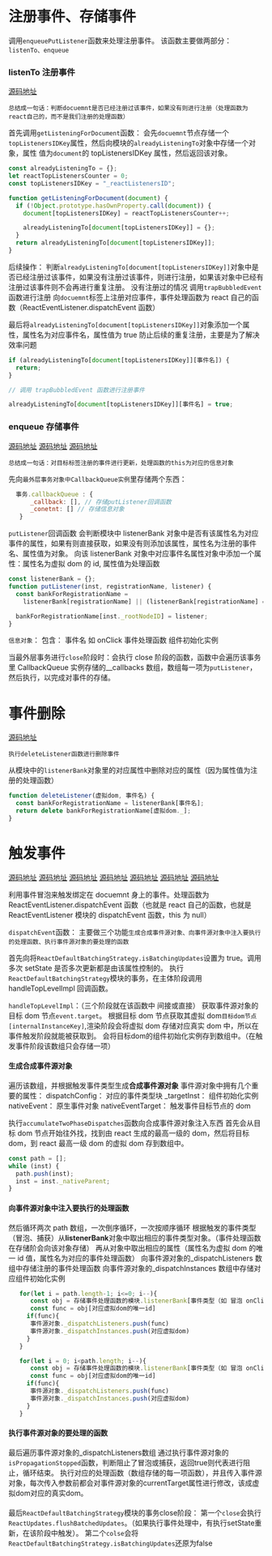 # 注册事件、存储事件

调用`enqueuePutListener`函数来处理注册事件。
该函数主要做两部分：`listenTo、enqueue`

### listenTo 注册事件
[源码地址](https://github.com/Myliu0401/reactV15-/blob/main/src/renderers/dom/client/ReactBrowserEventEmitter.js)

`总结成一句话：判断docuemnt是否已经注册过该事件，如果没有则进行注册（处理函数为react自己的，而不是我们注册的处理函数）`

首先调用`getListeningForDocument`函数：
会先`docuemnt`节点存储一个`topListenersIDKey`属性，然后向模块的`alreadyListeningTo`对象中存储一个对象，属性 值为`document`的 topListenersIDKey 属性，然后返回该对象。

```js
const alreadyListeningTo = {};
let reactTopListenersCounter = 0;
const topListenersIDKey = "_reactListenersID";

function getListeningForDocument(document) {
  if (!Object.prototype.hasOwnProperty.call(document)) {
    document[topListenersIDKey] = reactTopListenersCounter++;

    alreadyListeningTo[document[topListenersIDKey]] = {};
  }
  return alreadyListeningTo[document[topListenersIDKey]];
}
```

后续操作：
判断`alreadyListeningTo[document[topListenersIDKey]]`对象中是否已经注册过该事件，如果没有注册过该事件，则进行注册，如果该对象中已经有注册过该事件则不会再进行重复注册。
没有注册过的情况
调用`trapBubbledEvent`函数进行注册
向`docuemnt`标签上注册对应事件，事件处理函数为 react 自己的函数（ReactEventListener.dispatchEvent 函数）

最后将`alreadyListeningTo[document[topListenersIDKey]]`对象添加一个属性，属性名为对应事件名，属性值为 true
防止后续的重复注册，主要是为了解决效率问题

```js
if (alreadyListeningTo[document[topListenersIDKey]][事件名]) {
  return;
}

// 调用 trapBubbledEvent 函数进行注册事件

alreadyListeningTo[document[topListenersIDKey]][事件名] = true;
```

### enqueue 存储事件
[源码地址](https://github.com/Myliu0401/reactV15-/blob/main/src/renderers/dom/shared/ReactDOMComponent.js)
[源码地址](https://github.com/Myliu0401/reactV15-/blob/main/src/shared/utils/CallbackQueue.js)
[源码地址](https://github.com/Myliu0401/reactV15-/blob/main/src/renderers/shared/event/EventPluginHub.js)

`总结成一句话：对目标标签注册的事件进行更新，处理函数的this为对应的信息对象`

先向`最外层事务对象中CallbackQueue实例`里存储两个东西：

```js
  事务.callbackQueue : {
      _callback: [], // 存储putListener回调函数
      _conetnt: [] // 存储信息对象
   }
```

`putListener`回调函数
会判断模块中 listenerBank 对象中是否有该属性名为对应事件的属性，如果有则直接获取，如果没有则添加该属性，属性名为注册的事件名、属性值为对象。
向该 listenerBank 对象中对应事件名属性对象中添加一个属性：属性名为虚拟 dom 的 id, 属性值为处理函数

```js
const listenerBank = {};
function putListener(inst, registrationName, listener) {
  const bankForRegistrationName =
    listenerBank[registrationName] || (listenerBank[registrationName] = {});

  bankForRegistrationName[inst._rootNodeID] = listener;
}
```

`信息对象`：
包含： 事件名 如 onClick
事件处理函数
组件初始化实例

当最外层事务进行`close`阶段时：会执行 close 阶段的函数，函数中会遍历该事务里 CallbackQueue 实例存储的\_\_callbacks 数组，数组每一项为`putListener`，然后执行，以完成对事件的存储。

# 事件删除
[源码地址](https://github.com/Myliu0401/reactV15-/blob/main/src/renderers/shared/event/EventPluginHub.js)

`执行deleteListener函数进行删除事件`

从模块中的`listenerBank`对象里的对应属性中删除对应的属性（因为属性值为注册的处理函数）

```js
function deleteListener(虚拟dom, 事件名) {
  const bankForRegistrationName = listenerBank[事件名];
  return delete bankForRegistrationName[虚拟dom._];
}
```

# 触发事件
[源码地址](https://github.com/Myliu0401/reactV15-/blob/main/src/renderers/dom/client/ReactEventListener.js)
[源码地址](https://github.com/Myliu0401/reactV15-/blob/main/src/renderers/shared/reconciler/ReactDefaultBatchingStrategy.js)
[源码地址](https://github.com/Myliu0401/reactV15-/blob/main/src/renderers/shared/reconciler/ReactEventEmitterMixin.js)
[源码地址](https://github.com/Myliu0401/reactV15-/blob/main/src/renderers/shared/event/EventPluginHub.js)
[源码地址](https://github.com/Myliu0401/reactV15-/blob/main/src/renderers/dom/client/eventPlugins/SimpleEventPlugin.js)
[源码地址](https://github.com/Myliu0401/reactV15-/blob/main/src/renderers/shared/event/EventPropagators.js)
[源码地址](https://github.com/Myliu0401/reactV15-/blob/main/src/renderers/dom/client/ReactDOMTreeTraversal.js)

利用事件冒泡来触发绑定在 docuemnt 身上的事件。处理函数为 ReactEventListener.dispatchEvent 函数（也就是 react 自己的函数，也就是 ReactEventListener 模块的 dispatchEvent 函数，this 为 null）

`dispatchEvent`函数：
主要做三个功能`生成合成事件源对象、向事件源对象中注入要执行的处理函数、执行事件源对象的要处理的函数`

首先向将`ReactDefaultBatchingStrategy.isBatchingUpdates`设置为 true。调用多次 setState 是否多次更新都是由该属性控制的。
执行`ReactDefaultBatchingStrategy`模块的事务，在主体阶段调用 handleTopLevelImpl 回调函数。

`handleTopLevelImpl`：（三个阶段就在该函数中 间接或直接）
获取事件源对象的目标 dom 节点`event.target`。
根据目标 dom 节点获取其虚拟 dom`目标dom节点[internalInstanceKey]`,渲染阶段会将虚拟 dom 存储对应真实 dom 中，所以在事件触发阶段就能被获取到。
会将目标dom的组件初始化实例存到数组中。（在触发事件阶段该数组只会存储一项）


#### 生成合成事件源对象
遍历该数组，并根据触发事件类型生成**合成事件源对象**
事件源对象中拥有几个重要的属性：
dispatchConfig： 对应的事件类型块
\_targetInst： 组件初始化实例  
 nativeEvent： 原生事件对象
nativeEventTarget： 触发事件目标节点的 dom

执行`accumulateTwoPhaseDispatches`函数向合成事件源对象注入东西
首先会从目标 dom 节点开始往外找，找到由 react 生成的最高一级的 dom，然后将目标 dom，到 react 最高一级 dom 的虚拟 dom 存到数组中。

```js
const path = [];
while (inst) {
  path.push(inst);
  inst = inst._nativeParent;
}
```

#### 向事件源对象中注入要执行的处理函数
然后循环两次 path 数组，一次倒序循环，一次按顺序循环
根据触发的事件类型（冒泡、捕获）从**listenerBank**对象中取出相应的事件类型对象。（事件处理函数在存储阶会向该对象存储）
再从对象中取出相应的属性（属性名为虚拟 dom 的唯一 id 值，属性名为对应的事件处理函数）
向事件源对象的\_dispatchListeners 数组中存储注册的事件处理函数
向事件源对象的\_dispatchInstances 数组中存储对应组件初始化实例

```js
   for(let i = path.length-1; i<=0; i--){
      const obj = 存储事件处理函数的模块.listenerBank[事件类型（如 冒泡 onClick、捕获 onClickCapture）]
      const func = obj[对应虚拟dom的唯一id]
     if(func){
      事件源对象._dispatchListeners.push(func)
      事件源对象._dispatchInstances.push(对应虚拟dom)
     }
   }

   for(let i = 0; i<path.length; i--){
      const obj = 存储事件处理函数的模块.listenerBank[事件类型（如 冒泡 onClick、捕获 onClickCapture）]
      const func = obj[对应虚拟dom的唯一id]
     if(func){
      事件源对象._dispatchListeners.push(func)
      事件源对象._dispatchInstances.push(对应虚拟dom)
     }
   }
```

#### 执行事件源对象的要处理的函数
最后遍历事件源对象的_dispatchListeners数组
   通过执行事件源对象的`isPropagationStopped`函数，判断阻止了冒泡或捕获，返回true则代表进行阻止，循环结束。
   执行对应的处理函数（数组存储的每一项函数），并且传入事件源对象，每次传入参数前都会对事件源对象的currentTarget属性进行修改，该成虚拟dom对应的真实dom。

####
最后`ReactDefaultBatchingStrategy`模块的事务close阶段：
第一个`close`会执行`ReactUpdates.flushBatchedUpdates`。（如果执行事件处理中，有执行setState重新，在该阶段中触发）。
第二个`colse`会将`ReactDefaultBatchingStrategy.isBatchingUpdates`还原为false